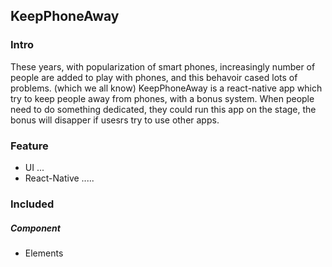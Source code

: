 ## KeepPhoneAway

### Intro
These years, with popularization of smart phones, increasingly number of people are added to play with phones, and this behavoir cased lots of problems. (which we all know) 
KeepPhoneAway is a react-native app which try to keep people away from phones, with a bonus system. When people need to do something dedicated, they could run this app on the stage, the bonus will disapper if usesrs try to use other apps.

### Feature
* UI ...
* React-Native .....
### Included

##### Component
* Elements